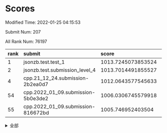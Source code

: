 # Scores

Modified Time: 2022-01-25 04:15:53

Submit Num: 207

All Rank Num: 76197

| rank |               submit               |       score        |       sigma        | pk_num |
| :--- | :--------------------------------- | :----------------- | :----------------- | :----- |
| 1    | jsonzb.test.test_1                 | 1013.7245073853524 | 0.8072304150987    | 1472   |
| 2    | jsonzb.test.submission_level_4     | 1013.7014491855527 | 0.8185522186860508 | 1477   |
| 4    | cpp.21_12_24.submission-2b2ea0d7   | 1012.0643577545633 | 0.7892124166019061 | 1472   |
| 54   | cpp.2022_01_09.submission-5b0e3de2 | 1006.0306745579918 | 0.7404963540929739 | 1470   |
| 55   | cpp.2022_01_09.submission-816672bd | 1005.746952403504  | 0.7263585914900844 | 1475   |


<details>
<summary>全部</summary>

| rank |                 submit                 |       score        |       sigma        | pk_num |
| :--- | :------------------------------------- | :----------------- | :----------------- | :----- |
| 1    | jsonzb.test.test_1                     | 1013.7245073853524 | 0.8072304150987    | 1472   |
| 2    | jsonzb.test.submission_level_4         | 1013.7014491855527 | 0.8185522186860508 | 1477   |
| 3    | gobigger.level_3.submission_level_3_45 | 1012.0665251470195 | 0.7864879556384612 | 1473   |
| 4    | cpp.21_12_24.submission-2b2ea0d7       | 1012.0643577545633 | 0.7892124166019061 | 1472   |
| 5    | gobigger.level_3.submission_level_3_41 | 1011.3891364067028 | 0.7815073521887754 | 1472   |
| 6    | gobigger.level_3.submission_level_3_38 | 1011.2247824865377 | 0.7807574951730398 | 1469   |
| 7    | gobigger.level_3.submission_level_3_6  | 1011.168970961823  | 0.7860108088741524 | 1471   |
| 8    | gobigger.level_3.submission_level_3_12 | 1011.0977707114959 | 0.7704136007655721 | 1471   |
| 9    | gobigger.level_3.submission_level_3_29 | 1011.084905016268  | 0.7648332624673844 | 1472   |
| 10   | gobigger.level_3.submission_level_3_1  | 1011.0738200411255 | 0.7947154704605778 | 1479   |
| 11   | gobigger.level_3.submission_level_3_14 | 1010.9317612049085 | 0.7536424008330559 | 1470   |
| 12   | gobigger.level_3.submission_level_3_27 | 1010.859161666092  | 0.7712707251293686 | 1473   |
| 13   | gobigger.level_3.submission_level_3_44 | 1010.7630370548437 | 0.7643913026557505 | 1477   |
| 14   | gobigger.level_3.submission_level_3_4  | 1010.6776113655542 | 0.7773110121602282 | 1465   |
| 15   | gobigger.level_3.submission_level_3_36 | 1010.4313043689203 | 0.7797722050156087 | 1473   |
| 16   | gobigger.level_3.submission_level_3_8  | 1010.4139451519073 | 0.7663167640223928 | 1472   |
| 17   | gobigger.level_3.submission_level_3_33 | 1010.3459511287622 | 0.7474441608939233 | 1476   |
| 18   | gobigger.level_3.submission_level_3_37 | 1010.3250697920856 | 0.7456963891618291 | 1474   |
| 19   | gobigger.level_3.submission_level_3_40 | 1010.3167745609516 | 0.7645009410326769 | 1473   |
| 20   | gobigger.level_3.submission_level_3_28 | 1010.3154725625867 | 0.7758509301099463 | 1469   |
| 21   | gobigger.level_3.submission_level_3_47 | 1010.2305257476526 | 0.7745526543727674 | 1472   |
| 22   | gobigger.level_3.submission_level_3_11 | 1010.1510678929045 | 0.7778885188207486 | 1475   |
| 23   | gobigger.level_3.submission_level_3_16 | 1010.1080303399888 | 0.7728400979968083 | 1467   |
| 24   | gobigger.level_3.submission_level_3_34 | 1010.093042170683  | 0.7570719049339808 | 1465   |
| 25   | gobigger.level_3.submission_level_3_26 | 1010.0869104996142 | 0.7432093962362477 | 1473   |
| 26   | gobigger.level_3.submission_level_3_0  | 1010.0785074948442 | 0.7753754670998623 | 1472   |
| 27   | gobigger.level_3.submission_level_3_17 | 1010.0720685244677 | 0.7447186751464618 | 1471   |
| 28   | gobigger.level_3.submission_level_3_2  | 1009.9871110437077 | 0.7634937652878849 | 1468   |
| 29   | gobigger.level_3.submission_level_3_7  | 1009.9460203180769 | 0.7851173906794308 | 1476   |
| 30   | gobigger.level_3.submission_level_3_43 | 1009.9101073097728 | 0.758023837435574  | 1471   |
| 31   | gobigger.level_3.submission_level_3_21 | 1009.8848854824354 | 0.751863650265591  | 1473   |
| 32   | gobigger.level_3.submission_level_3_5  | 1009.8298476017693 | 0.750224762117274  | 1473   |
| 33   | gobigger.level_3.submission_level_3_49 | 1009.7848635604579 | 0.7620580482950287 | 1476   |
| 34   | gobigger.level_3.submission_level_3_3  | 1009.7727618573001 | 0.773678801403067  | 1477   |
| 35   | gobigger.level_3.submission_level_3_13 | 1009.7447533264809 | 0.7515551485034452 | 1475   |
| 36   | gobigger.level_3.submission_level_3_39 | 1009.7401805521687 | 0.7542850348662042 | 1472   |
| 37   | gobigger.level_3.submission_level_3_15 | 1009.6917366403563 | 0.7525780483003188 | 1471   |
| 38   | gobigger.level_3.submission_level_3_30 | 1009.6734038359223 | 0.738748798904043  | 1476   |
| 39   | gobigger.level_3.submission_level_3_32 | 1009.6472642060148 | 0.7558476647093564 | 1470   |
| 40   | gobigger.level_3.submission_level_3_24 | 1009.5944897896945 | 0.7346023137057754 | 1476   |
| 41   | gobigger.level_3.submission_level_3_22 | 1009.5677025433196 | 0.7433975503602406 | 1470   |
| 42   | gobigger.level_3.submission_level_3_31 | 1009.5549110052957 | 0.7491766585035551 | 1474   |
| 43   | gobigger.level_3.submission_level_3_10 | 1009.5428807304985 | 0.769659166743143  | 1471   |
| 44   | gobigger.level_3.submission_level_3_19 | 1009.541486910212  | 0.7483480221901386 | 1476   |
| 45   | gobigger.level_3.submission_level_3_46 | 1009.5371588585976 | 0.7667078821601994 | 1466   |
| 46   | gobigger.level_3.submission_level_3_35 | 1009.4477706319753 | 0.7442702950732651 | 1472   |
| 47   | gobigger.level_3.submission_level_3_25 | 1009.3754145708115 | 0.7755601593794182 | 1469   |
| 48   | gobigger.level_3.submission_level_3_9  | 1009.2921846026741 | 0.7303542460727833 | 1467   |
| 49   | gobigger.level_3.submission_level_3_42 | 1009.0522379460198 | 0.7369551138727076 | 1474   |
| 50   | gobigger.level_3.submission_level_3_48 | 1008.9941840955307 | 0.770622496078616  | 1474   |
| 51   | gobigger.level_3.submission_level_3_23 | 1008.9427708946386 | 0.7762943479104247 | 1480   |
| 52   | gobigger.level_3.submission_level_3_18 | 1008.2948781295465 | 0.755989205978035  | 1470   |
| 53   | gobigger.level_3.submission_level_3_20 | 1007.7979860441311 | 0.7396060264810873 | 1471   |
| 54   | cpp.2022_01_09.submission-5b0e3de2     | 1006.0306745579918 | 0.7404963540929739 | 1470   |
| 55   | cpp.2022_01_09.submission-816672bd     | 1005.746952403504  | 0.7263585914900844 | 1475   |
| 56   | gobigger.level_1.submission_level_1_36 | 1004.6553114096099 | 0.7168286823220298 | 1470   |
| 57   | gobigger.level_1.submission_level_1_46 | 1004.5453670418563 | 0.7224703307942083 | 1475   |
| 58   | gobigger.level_1.submission_level_1_41 | 1004.474411055028  | 0.7274542360926574 | 1475   |
| 59   | gobigger.level_1.submission_level_1_16 | 1004.4447129961682 | 0.7257534479508376 | 1470   |
| 60   | gobigger.level_1.submission_level_1_35 | 1004.3654017336579 | 0.7229169252167451 | 1476   |
| 61   | gobigger.level_1.submission_level_1_20 | 1004.3127742569736 | 0.7193105491845954 | 1470   |
| 62   | gobigger.level_1.submission_level_1_6  | 1004.1363377707676 | 0.7216550732236184 | 1474   |
| 63   | gobigger.level_1.submission_level_1_26 | 1004.1165434405418 | 0.7102452808519794 | 1470   |
| 64   | gobigger.level_1.submission_level_1_23 | 1003.8772523498561 | 0.72793908911324   | 1472   |
| 65   | gobigger.level_1.submission_level_1_40 | 1003.8572937747482 | 0.7161246254127211 | 1470   |
| 66   | gobigger.level_1.submission_level_1_8  | 1003.7807134214787 | 0.7192107920739202 | 1475   |
| 67   | gobigger.level_1.submission_level_1_43 | 1003.7098241994338 | 0.7185071053118802 | 1470   |
| 68   | gobigger.level_1.submission_level_1_28 | 1003.7068894171349 | 0.7123248062834415 | 1475   |
| 69   | gobigger.level_1.submission_level_1_3  | 1003.6581053580267 | 0.7223382441122039 | 1474   |
| 70   | gobigger.level_1.submission_level_1_45 | 1003.6533731377634 | 0.7262782580062553 | 1474   |
| 71   | gobigger.level_1.submission_level_1_48 | 1003.638700368009  | 0.7210892531747939 | 1475   |
| 72   | gobigger.level_1.submission_level_1_34 | 1003.6031352573553 | 0.7169499283629933 | 1468   |
| 73   | gobigger.level_1.submission_level_1_15 | 1003.5182678999884 | 0.7238661852804046 | 1471   |
| 74   | gobigger.level_1.submission_level_1_17 | 1003.4680206628753 | 0.7279922019771096 | 1468   |
| 75   | gobigger.level_1.submission_level_1_42 | 1003.4635783845823 | 0.7188732722415795 | 1472   |
| 76   | gobigger.level_1.submission_level_1_39 | 1003.4489518214602 | 0.7106330211853917 | 1474   |
| 77   | gobigger.level_1.submission_level_1_10 | 1003.4386317805836 | 0.7136970170286772 | 1472   |
| 78   | gobigger.level_1.submission_level_1_37 | 1003.4316575649879 | 0.7188813360013506 | 1474   |
| 79   | gobigger.level_1.submission_level_1_18 | 1003.4140793219266 | 0.733732429688228  | 1469   |
| 80   | gobigger.level_1.submission_level_1_38 | 1003.3949376332791 | 0.7244803701169071 | 1473   |
| 81   | gobigger.level_1.submission_level_1_32 | 1003.3918720801324 | 0.7117922414396237 | 1470   |
| 82   | gobigger.level_1.submission_level_1_29 | 1003.3576181379267 | 0.7177205945486681 | 1472   |
| 83   | gobigger.level_1.submission_level_1_12 | 1003.3380760966621 | 0.711112304083128  | 1470   |
| 84   | gobigger.level_1.submission_level_1_9  | 1003.1087118071174 | 0.7216674010423333 | 1470   |
| 85   | gobigger.level_1.submission_level_1_22 | 1003.0773117433498 | 0.7115592871527638 | 1471   |
| 86   | gobigger.level_1.submission_level_1_4  | 1003.0117211529873 | 0.7088222942580195 | 1473   |
| 87   | gobigger.level_1.submission_level_1_5  | 1002.9826870044274 | 0.7198398158224742 | 1470   |
| 88   | gobigger.level_1.submission_level_1_49 | 1002.9752176619664 | 0.7103384943037765 | 1471   |
| 89   | gobigger.level_1.submission_level_1_13 | 1002.9632761587294 | 0.7206539827181807 | 1476   |
| 90   | gobigger.level_1.submission_level_1_44 | 1002.8336729072055 | 0.7120405177430446 | 1472   |
| 91   | gobigger.level_1.submission_level_1_19 | 1002.7246781269267 | 0.7279077524694308 | 1478   |
| 92   | gobigger.level_1.submission_level_1_47 | 1002.6555276042136 | 0.7127998582334764 | 1472   |
| 93   | gobigger.level_1.submission_level_1_7  | 1002.6205021510764 | 0.7108490129552817 | 1469   |
| 94   | gobigger.level_1.submission_level_1_21 | 1002.5364473741166 | 0.7149966717276734 | 1471   |
| 95   | gobigger.level_1.submission_level_1_30 | 1002.5354232057857 | 0.7089011625099814 | 1472   |
| 96   | gobigger.level_1.submission_level_1_25 | 1002.3144707442304 | 0.7160385526619667 | 1468   |
| 97   | gobigger.level_1.submission_level_1_1  | 1002.2669887122172 | 0.7122524960083917 | 1474   |
| 98   | gobigger.level_1.submission_level_1_11 | 1002.2177859725332 | 0.7136661401127615 | 1471   |
| 99   | gobigger.level_1.submission_level_1_31 | 1002.0636316106778 | 0.7093932381077787 | 1468   |
| 100  | gobigger.level_1.submission_level_1_33 | 1002.0141426395984 | 0.7197031873143394 | 1467   |
| 101  | gobigger.level_1.submission_level_1_2  | 1001.900861415079  | 0.7030366541341615 | 1480   |
| 102  | gobigger.level_1.submission_level_1_0  | 1001.7772471678569 | 0.7058706444400324 | 1474   |
| 103  | gobigger.level_1.submission_level_1_24 | 1001.7724472962914 | 0.7196886656385826 | 1467   |
| 104  | gobigger.level_1.submission_level_1_27 | 1001.7670451565934 | 0.7151981018440792 | 1477   |
| 105  | gobigger.level_1.submission_level_1_14 | 1001.1030849470023 | 0.7072849671310876 | 1471   |
| 106  | gobigger.random.submission_random_42   | 997.2511825855386  | 0.6978170628502817 | 1473   |
| 107  | gobigger.random.submission_random_48   | 996.9518710680754  | 0.7169187429243035 | 1471   |
| 108  | gobigger.random.submission_random_26   | 996.7754393186474  | 0.7114647517075848 | 1477   |
| 109  | gobigger.random.submission_random_33   | 996.7324243815858  | 0.7072422023991267 | 1472   |
| 110  | gobigger.random.submission_random_43   | 996.6578176681859  | 0.7333989517550211 | 1473   |
| 111  | gobigger.random.submission_random_20   | 996.5660717156583  | 0.7068664214853347 | 1476   |
| 112  | gobigger.random.submission_random_28   | 996.5595945577822  | 0.7059321313205489 | 1472   |
| 113  | gobigger.random.submission_random_8    | 996.5167597330002  | 0.716044002198493  | 1473   |
| 114  | gobigger.random.submission_random_24   | 996.467432037368   | 0.7011227111138149 | 1465   |
| 115  | gobigger.random.submission_random_19   | 996.4321817713075  | 0.7226309908770076 | 1473   |
| 116  | gobigger.random.submission_random_6    | 996.2067154944948  | 0.7160289763723956 | 1477   |
| 117  | gobigger.random.submission_random_47   | 996.1801622643818  | 0.712902537147733  | 1478   |
| 118  | gobigger.random.submission_random_1    | 996.1451303646455  | 0.7153736791467584 | 1476   |
| 119  | gobigger.random.submission_random_5    | 996.1159097677406  | 0.7076419301870555 | 1471   |
| 120  | gobigger.random.submission_random_14   | 996.0796858133801  | 0.7032312773392337 | 1475   |
| 121  | gobigger.random.submission_random_45   | 996.063127347563   | 0.7015784397813847 | 1475   |
| 122  | gobigger.random.submission_random_23   | 995.9460970729662  | 0.7073558012519023 | 1475   |
| 123  | gobigger.random.submission_random_36   | 995.9259202010612  | 0.7178110045220022 | 1470   |
| 124  | gobigger.random.submission_random_32   | 995.9240187311976  | 0.7403417617527742 | 1471   |
| 125  | gobigger.random.submission_random_46   | 995.9012618459183  | 0.7127190367378198 | 1474   |
| 126  | gobigger.random.submission_random_29   | 995.8914877833845  | 0.6989393871693994 | 1476   |
| 127  | gobigger.random.submission_random_16   | 995.8594197222394  | 0.7196434960168132 | 1469   |
| 128  | gobigger.random.submission_random_31   | 995.7918016794943  | 0.7122877052802165 | 1469   |
| 129  | gobigger.random.submission_random_4    | 995.7530697463451  | 0.7145272266926213 | 1472   |
| 130  | gobigger.random.submission_random_27   | 995.7192327100238  | 0.7179490139242292 | 1475   |
| 131  | gobigger.random.submission_random_40   | 995.7063735451065  | 0.6972081508385638 | 1472   |
| 132  | gobigger.random.submission_random_35   | 995.664453114561   | 0.7035223922009726 | 1473   |
| 133  | gobigger.random.submission_random_17   | 995.6450704462915  | 0.7186606959811549 | 1468   |
| 134  | gobigger.random.submission_random_44   | 995.6415279721093  | 0.6960459742513754 | 1473   |
| 135  | gobigger.random.submission_random_30   | 995.6031495782125  | 0.7105468091120143 | 1473   |
| 136  | gobigger.random.submission_random_9    | 995.5976363416647  | 0.7228698126096283 | 1468   |
| 137  | gobigger.random.submission_random_3    | 995.5291803780625  | 0.7088962439328672 | 1474   |
| 138  | gobigger.random.submission_random_7    | 995.5141104109526  | 0.7120535705771475 | 1473   |
| 139  | gobigger.random.submission_random_34   | 995.478537529303   | 0.7183163900560928 | 1474   |
| 140  | gobigger.random.submission_random_25   | 995.4185495979061  | 0.70305209505246   | 1475   |
| 141  | gobigger.random.submission_random_38   | 995.3910696786671  | 0.7279443975920774 | 1472   |
| 142  | gobigger.random.submission_random_22   | 995.3465150622441  | 0.7124049857071376 | 1470   |
| 143  | gobigger.random.submission_random_37   | 995.3165266051368  | 0.7203561310141913 | 1472   |
| 144  | gobigger.random.submission_random_0    | 995.2423293833729  | 0.7168707161569678 | 1476   |
| 145  | gobigger.random.submission_random_39   | 995.2278970814533  | 0.7136393160472475 | 1476   |
| 146  | gobigger.random.submission_random_13   | 995.188137863875   | 0.7265806757770685 | 1471   |
| 147  | gobigger.random.submission_random_15   | 995.1280809998359  | 0.7114084081149565 | 1468   |
| 148  | gobigger.random.submission_random_21   | 995.1223583503622  | 0.7209793684058508 | 1474   |
| 149  | gobigger.random.submission_random_49   | 995.1030369166666  | 0.7082548703268339 | 1471   |
| 150  | gobigger.random.submission_random_11   | 995.0759303856067  | 0.7188169118562429 | 1469   |
| 151  | gobigger.random.submission_random_18   | 994.968495788808   | 0.7093178776689666 | 1475   |
| 152  | gobigger.random.submission_random_2    | 994.8863362093764  | 0.7181495996307962 | 1474   |
| 153  | gobigger.random.submission_random_41   | 994.7600533180513  | 0.717192730713397  | 1470   |
| 154  | gobigger.random.submission_random_12   | 994.6597772638999  | 0.7204997276313111 | 1472   |
| 155  | gobigger.level_2.submission_level_2_13 | 994.5256629689322  | 0.7326628317478752 | 1473   |
| 156  | gobigger.random.submission_random_10   | 994.0166410146296  | 0.7304060384730243 | 1471   |
| 157  | gobigger.level_2.submission_level_2_32 | 993.9081863875957  | 0.7324306084660381 | 1468   |
| 158  | gobigger.level_2.submission_level_2_49 | 993.7287789355312  | 0.7338807510091576 | 1472   |
| 159  | gobigger.level_2.submission_level_2_35 | 993.5230160495047  | 0.7349732541513674 | 1472   |
| 160  | gobigger.level_2.submission_level_2_10 | 993.2966738622004  | 0.7403077774966246 | 1473   |
| 161  | gobigger.level_2.submission_level_2_5  | 993.2282362698585  | 0.7288259631314509 | 1476   |
| 162  | gobigger.level_2.submission_level_2_39 | 992.947213717081   | 0.7329881442219506 | 1477   |
| 163  | gobigger.level_2.submission_level_2_42 | 992.8983141813534  | 0.7448351794955865 | 1473   |
| 164  | gobigger.level_2.submission_level_2_12 | 992.8259400773023  | 0.7489007355606553 | 1472   |
| 165  | gobigger.level_2.submission_level_2_41 | 992.8225034853646  | 0.7452628897354384 | 1474   |
| 166  | gobigger.level_2.submission_level_2_22 | 992.7554693264353  | 0.7473703477888922 | 1472   |
| 167  | gobigger.level_2.submission_level_2_43 | 992.7009201716312  | 0.7408669731281835 | 1476   |
| 168  | gobigger.level_2.submission_level_2_36 | 992.6996523221884  | 0.7421092913193731 | 1472   |
| 169  | gobigger.level_2.submission_level_2_46 | 992.6508360242228  | 0.759063295078077  | 1473   |
| 170  | gobigger.level_2.submission_level_2_2  | 992.5416364360905  | 0.7267562779221052 | 1473   |
| 171  | gobigger.level_2.submission_level_2_47 | 992.534482259976   | 0.7413634462445859 | 1470   |
| 172  | gobigger.level_2.submission_level_2_25 | 992.4166379651306  | 0.7294652925558195 | 1472   |
| 173  | gobigger.level_2.submission_level_2_30 | 992.4083813340798  | 0.7476970183232711 | 1468   |
| 174  | gobigger.level_2.submission_level_2_6  | 992.4001231569462  | 0.7332950657826338 | 1473   |
| 175  | gobigger.level_2.submission_level_2_40 | 992.3380876776812  | 0.7366564230978115 | 1471   |
| 176  | gobigger.level_2.submission_level_2_15 | 992.289031780415   | 0.7578499540129005 | 1470   |
| 177  | gobigger.level_2.submission_level_2_37 | 992.2492540126134  | 0.7497110034888299 | 1476   |
| 178  | gobigger.level_2.submission_level_2_44 | 992.1816478597375  | 0.7438906474777663 | 1470   |
| 179  | gobigger.level_2.submission_level_2_4  | 992.147309358803   | 0.7619940082807738 | 1475   |
| 180  | gobigger.level_2.submission_level_2_34 | 992.0707779670269  | 0.742010240004045  | 1473   |
| 181  | gobigger.level_2.submission_level_2_19 | 991.9971730287626  | 0.7385241242471691 | 1474   |
| 182  | gobigger.level_2.submission_level_2_33 | 991.960597260956   | 0.7551120768223896 | 1472   |
| 183  | gobigger.level_2.submission_level_2_20 | 991.9580653212755  | 0.7464621883845123 | 1477   |
| 184  | gobigger.level_2.submission_level_2_0  | 991.9010394231385  | 0.747572488421342  | 1467   |
| 185  | gobigger.level_2.submission_level_2_45 | 991.840189582186   | 0.7462682652083908 | 1478   |
| 186  | gobigger.level_2.submission_level_2_21 | 991.7885211477712  | 0.7314725057077547 | 1471   |
| 187  | gobigger.level_2.submission_level_2_1  | 991.7576213018104  | 0.7454448223668269 | 1469   |
| 188  | gobigger.level_2.submission_level_2_8  | 991.7052645079513  | 0.7421706632318238 | 1469   |
| 189  | gobigger.level_2.submission_level_2_23 | 991.6392101608631  | 0.7614848617664903 | 1478   |
| 190  | gobigger.level_2.submission_level_2_3  | 991.6153831313135  | 0.7393756264157278 | 1475   |
| 191  | gobigger.level_2.submission_level_2_48 | 991.5585464665919  | 0.7413952231558282 | 1472   |
| 192  | gobigger.level_2.submission_level_2_28 | 991.5567413634061  | 0.7610370812820512 | 1473   |
| 193  | gobigger.level_2.submission_level_2_31 | 991.5418502239003  | 0.746677028156197  | 1475   |
| 194  | gobigger.level_2.submission_level_2_17 | 991.4235306798907  | 0.7494492352313635 | 1474   |
| 195  | gobigger.level_2.submission_level_2_29 | 991.4053765106213  | 0.7626008436677428 | 1473   |
| 196  | gobigger.level_2.submission_level_2_9  | 991.3670635158711  | 0.7471670016304045 | 1471   |
| 197  | gobigger.level_2.submission_level_2_24 | 991.2944582733385  | 0.7494354929114392 | 1473   |
| 198  | gobigger.level_2.submission_level_2_38 | 991.2454918968391  | 0.7516749832807315 | 1475   |
| 199  | gobigger.level_2.submission_level_2_26 | 991.2197165364985  | 0.7370767988324642 | 1469   |
| 200  | gobigger.level_2.submission_level_2_27 | 990.9350790990208  | 0.7614731210057907 | 1468   |
| 201  | gobigger.level_2.submission_level_2_14 | 990.4357225571134  | 0.7635943566693055 | 1477   |
| 202  | gobigger.level_2.submission_level_2_7  | 990.4011161568419  | 0.7479251627972257 | 1472   |
| 203  | gobigger.level_2.submission_level_2_11 | 990.3813072910505  | 0.7463294073926354 | 1470   |
| 204  | gobigger.level_2.submission_level_2_18 | 989.6974855927625  | 0.7874372457305765 | 1473   |
| 205  | gobigger.level_2.submission_level_2_16 | 989.0378052329504  | 0.8060502437167667 | 1474   |
| 206  | gobigger.none.submission_none_0        | 978.0037275266668  | 1.3991190072808428 | 1473   |
| 207  | gobigger.none.submission_none_1        | 976.128767141527   | 1.4088596992158413 | 1475   |

</details>
